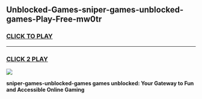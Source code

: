 
## Unblocked-Games-sniper-games-unblocked-games-Play-Free-mw0tr
<h3>
<a href="https://premium76.site?title=sniper-games-unblocked-games&ref=18A1">CLICK TO PLAY</a></h3>
<hr>

<h3>
<a href="https://premium76.site?title=sniper-games-unblocked-games&ref=18A1">CLICK 2 PLAY</a>
  
</h3>

<a href="https://premium76.site?title=sniper-games-unblocked-games&ref=18A1"><img src="https://clearcache.store/games.png"></a>


**sniper-games-unblocked-games games unblocked: Your Gateway to Fun and Accessible Online Gaming**
